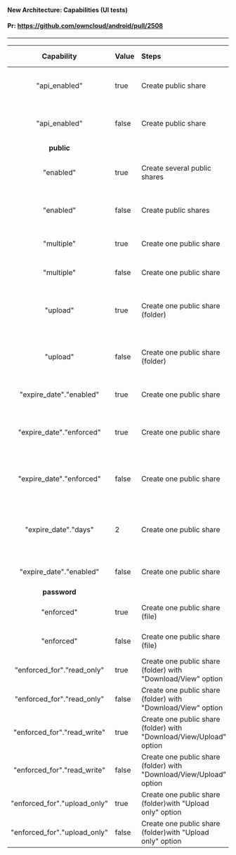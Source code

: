 #### New Architecture: Capabilities (UI tests)

#### Pr: https://github.com/owncloud/android/pull/2508



---

 
| Capability | Value | Steps | Expected Result | Status | Dev
| :----: | :-------- | :---- | :-------------- | :-----: | :------
| "api_enabled" | true | Create public share| Public share is visible in the app | Pending |
| "api_enabled"  | false |Create public share | Public share is not visible in the app | Pending |
|**public**|||||
| "enabled" | true  | Create several public shares | Public shares are visible in the app |  Pending |
| "enabled" | false | Create public shares | Public shares are not visible in the app | Pending  |
| "multiple" | true  | Create one public share | Another one can be created | Pending |
| "multiple" | false | Create one public share | No more links to be created | Pending |
| "upload" | true  | Create one public share (folder) | Options for upload permissions are  displayed | Pending |
| "upload" | false | Create one public share (folder) | Options for upload permissions are not  displayed | Pending |
| "expire\_date"."enabled" | true  | Create one public share | Expiration date is enabled | Pending |
| "expire\_date"."enforced" | true  | Create one public share | Expiration date is enabled and enforced | Pending |
| "expire\_date"."enforced" | false  | Create one public share | Expiration date is enabled and not enforced | Pending |
| "expire\_date"."days" | 2 | Create one public share | Expiration date is enabled with a value two days in the future | Pending |
| "expire\_date"."enabled" | false  | Create one public share | Expiration date is disabled | Pending |
|**password**|||||
| "enforced" | true | Create one public share (file) | Password is set as enforced | Pending |
| "enforced" | false | Create one public share (file) | Password is not set as enforced | Pending |
| "enforced_for"."read\_only" | true | Create one public share (folder) with "Download/View" option | Password is not set as enforced | Pending |
| "enforced_for"."read\_only" | false | Create one public share (folder) with "Download/View" option | Password is set as enforced | Pending |
| "enforced_for"."read\_write" | true | Create one public share (folder) with "Download/View/Upload" option | Password is not set as enforced | Pending |
| "enforced_for"."read\_write" | false | Create one public share (folder) with "Download/View/Upload" option | Password is set as enforced | Pending |
| "enforced_for"."upload\_only" | true | Create one public share (folder)with "Upload only" option | Password is not set as enforced | Pending |
| "enforced_for"."upload\_only" | false | Create one public share (folder)with "Upload only" option | Password is set as enforced | Pending |
